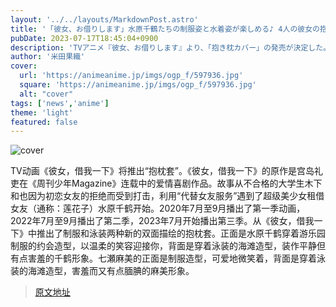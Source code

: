 ```yaml
---
layout: '../../layouts/MarkdownPost.astro'
title: '「彼女、お借りします」水原千鶴たちの制服姿と水着姿が楽しめる♪ 4人の彼女の抱き枕カバーが登場'
pubDate: 2023-07-17T18:45:04+0900
description: 'TVアニメ『彼女、お借りします』より、「抱き枕カバー」の発売が決定した。'
author: '米田果織'
cover:
  url: 'https://animeanime.jp/imgs/ogp_f/597936.jpg'
  square: 'https://animeanime.jp/imgs/ogp_f/597936.jpg'
  alt: "cover"
tags: ['news','anime']
theme: 'light'
featured: false
---
```

![cover](https://animeanime.jp/imgs/ogp_f/597936.jpg)

TV动画《彼女，借我一下》将推出“抱枕套”。《彼女，借我一下》的原作是宫岛礼吏在《周刊少年Magazine》连载中的爱情喜剧作品。故事从不合格的大学生木下和也因为初恋女友的拒绝而受到打击，利用“代替女友服务”遇到了超级美少女租借女友（通称：莲花子）水原千鹤开始。2020年7月至9月播出了第一季动画，2022年7月至9月播出了第二季，2023年7月开始播出第三季。从《彼女，借我一下》中推出了制服和泳装两种新的双面描绘的抱枕套。正面是水原千鹤穿着游乐园制服的约会造型，以温柔的笑容迎接你，背面是穿着泳装的海滩造型，装作平静但有点害羞的千鹤形象。七瀬麻美的正面是制服造型，可爱地微笑着，背面是穿着泳装的海滩造型，害羞而又有点腼腆的麻美形象。

>[原文地址](https://animeanime.jp/article/2023/07/17/78666.html)  